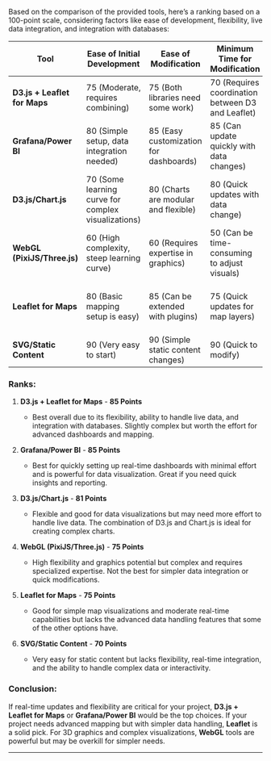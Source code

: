 Based on the comparison of the provided tools, here’s a ranking based on a 100-point scale, considering factors like ease of development, flexibility, live data integration, and integration with databases:

| **Tool**                       | **Ease of Initial Development** | **Ease of Modification** | **Minimum Time for Modification** | **Team Size Required** | **Flexibility with Third-Party Assets** | **Integration with Live Data** | **Integration with Database** | **Total Points** |
|---------------------------------|---------------------------------|---------------------------|-----------------------------------|------------------------|---------------------------------------|----------------------------------|-------------------------------|------------------|
| **D3.js + Leaflet for Maps**    | 75 (Moderate, requires combining) | 75 (Both libraries need some work) | 70 (Requires coordination between D3 and Leaflet) | 85 (Requires 2-3 devs) | 90 (Combines strengths of both libraries) | 90 (Real-time maps + D3 updates) | 90 (D3 handles dynamic data) | **85**          |
| **Grafana/Power BI**           | 80 (Simple setup, data integration needed) | 85 (Easy customization for dashboards) | 85 (Can update quickly with data changes) | 70 (Low team size) | 90 (Strong ecosystem for plugins and integrations) | 95 (Designed for real-time data) | 90 (Direct database support) | **85**          |
| **D3.js/Chart.js**             | 70 (Some learning curve for complex visualizations) | 80 (Charts are modular and flexible) | 80 (Quick updates with data change) | 75 (Requires 2-3 devs for full customization) | 85 (Great ecosystem for data visualizations) | 80 (Handles real-time with effort) | 85 (Custom database connections) | **81**          |
| **WebGL (PixiJS/Three.js)**    | 60 (High complexity, steep learning curve) | 60 (Requires expertise in graphics) | 50 (Can be time-consuming to adjust visuals) | 90 (Requires specialized graphics developers) | 85 (Highly customizable with assets) | 85 (Requires custom handling for live data) | 75 (Custom data pipelines) | **75**          |
| **Leaflet for Maps**           | 80 (Basic mapping setup is easy) | 85 (Can be extended with plugins) | 75 (Quick updates for map layers) | 70 (Requires 1-2 devs for full integration) | 85 (Flexible with plugins and third-party assets) | 75 (Handles basic real-time updates) | 70 (Can handle geospatial data) | **75**          |
| **SVG/Static Content**         | 90 (Very easy to start)          | 90 (Simple static content changes) | 90 (Quick to modify) | 50 (1-2 devs for basic content) | 50 (Limited flexibility) | 50 (No real-time capabilities) | 50 (No direct integration) | **70**          |

### Ranks:
1. **D3.js + Leaflet for Maps** - **85 Points**
   - Best overall due to its flexibility, ability to handle live data, and integration with databases. Slightly complex but worth the effort for advanced dashboards and mapping.

2. **Grafana/Power BI** - **85 Points**
   - Best for quickly setting up real-time dashboards with minimal effort and is powerful for data visualization. Great if you need quick insights and reporting.

3. **D3.js/Chart.js** - **81 Points**
   - Flexible and good for data visualizations but may need more effort to handle live data. The combination of D3.js and Chart.js is ideal for creating complex charts.

4. **WebGL (PixiJS/Three.js)** - **75 Points**
   - High flexibility and graphics potential but complex and requires specialized expertise. Not the best for simpler data integration or quick modifications.

5. **Leaflet for Maps** - **75 Points**
   - Good for simple map visualizations and moderate real-time capabilities but lacks the advanced data handling features that some of the other options have.

6. **SVG/Static Content** - **70 Points**
   - Very easy for static content but lacks flexibility, real-time integration, and the ability to handle complex data or interactivity.

### Conclusion:
If real-time updates and flexibility are critical for your project, **D3.js + Leaflet for Maps** or **Grafana/Power BI** would be the top choices. If your project needs advanced mapping but with simpler data handling, **Leaflet** is a solid pick. For 3D graphics and complex visualizations, **WebGL** tools are powerful but may be overkill for simpler needs.

---